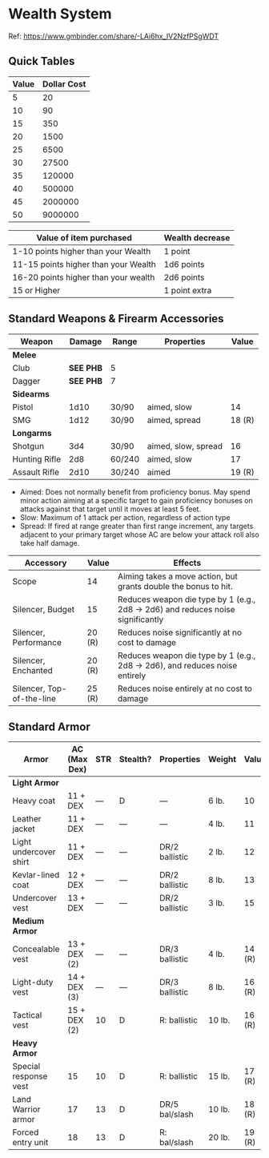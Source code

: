 # Wealth System
Ref: https://www.gmbinder.com/share/-LAi6hx_IV2NzfPSgWDT

## Quick Tables
| Value	| Dollar Cost	|
|--------|--------------|
| 5		| 20				|
| 10		| 90				|
| 15		| 350				|
| 20		| 1500			|
| 25		| 6500			|
| 30		| 27500			|
| 35		| 120000			|
| 40		| 500000			|
| 45		| 2000000		|
| 50		| 9000000		|

| Value of item purchased					| Wealth decrease	|
|--------------------------------------|-----------------|	
| 1-10 points higher than your Wealth	| 1 point			|
| 11-15 points higher than your Wealth	| 1d6 points		|
| 16-20 points higher than your wealth	| 2d6 points		|
| 15 or Higher									| 1 point extra	|

## Standard Weapons & Firearm Accessories
| Weapon				| Damage	| Range	| Properties						| Value	|	
|-----------------|--------|--------|-----------------------------|--------|
| **Melee**			|			|			|										|			|
| Club				| **SEE PHB**												| 5		|
| Dagger				| **SEE PHB**												| 7		|
| **Sidearms**		|			|			|										|			|
| Pistol				| 1d10 	| 30/90	| aimed, slow						| 14		|
| SMG					| 1d12 	| 30/90	| aimed, spread					| 18 (R)	|
| **Longarms**		|			|			|										|			|
| Shotgun			| 3d4		| 30/90	| aimed, slow, spread			| 16 		|
| Hunting Rifle	| 2d8 	| 60/240	| aimed, slow						| 17		|
| Assault Rifle	| 2d10 	| 30/240	| aimed								| 19 (R)	|
 - Aimed: Does not normally benefit from proficiency bonus. May spend minor action aiming at a specific target to gain proficiency bonuses on attacks against that target until it moves at least 5 feet. 
 - Slow: Maximum of 1 attack per action, regardless of action type
 - Spread: If fired at range greater than first range increment, any targets adjacent to your primary target whose AC are below your attack roll also take half damage. 

| Accessory							| Value	| Effects	|
|-----------------------------|--------|-----------|
| Scope								| 14		| Aiming takes a move action, but grants double the bonus to hit. 
| Silencer, Budget				| 15		| Reduces weapon die type by 1 (e.g., 2d8 -> 2d6) and reduces noise significantly
| Silencer, Performance			| 20 (R)	| Reduces noise significantly at no cost to damage
| Silencer, Enchanted			| 20 (R)	| Reduces weapon die type by 1 (e.g., 2d8 -> 2d6), and reduces noise entirely
| Silencer, Top-of-the-line	| 25 (R)	| Reduces noise entirely at no cost to damage



## Standard Armor						
| Armor							| AC (Max Dex)	| STR	| Stealth?	| Properties			| Weight	| Value	|
|--------------------------|--------------|-----|-----------|--------------------|--------|--------|
| **Light Armor**				|					|		|				|							|			|			|
| Heavy coat					| 11 + DEX		| —	| D			| —						| 6 lb.	| 10		|
| Leather jacket				| 11 + DEX		| —	| —			| —						| 4 lb.	| 11		|
| Light undercover shirt	| 11 + DEX		| —	| —			| DR/2 ballistic		| 2 lb.	| 12		|
| Kevlar-lined coat			| 12 + DEX		| —	| —			| DR/2 ballistic		| 8 lb.	| 13		|
| Undercover vest				| 13 + DEX		| —	| —			| DR/2 ballistic		| 3 lb.	| 15		|
| **Medium Armor**			|					|		|				| 							|			|			|
| Concealable vest			| 13 + DEX (2)	| —	| —			| DR/3 ballistic		| 4 lb.	| 14 (R)	|
| Light-duty vest				| 14 + DEX (3)	| —	| —			| DR/3 ballistic		| 8 lb.	| 16 (R)	|
| Tactical vest				| 15 + DEX (2)	| 10	| D			| R: ballistic			| 10 lb.	| 16 (R)	|
| **Heavy Armor**				|					|		|				| 							|			|			|
| Special response vest		| 15				| 10	| D			| R: ballistic			| 15 lb.	| 17 (R)	|
| Land Warrior armor			| 17				| 13	| D			| DR/5 bal/slash		| 10 lb.	| 18 (R)	|
| Forced entry unit			| 18				| 13	| D			| R: bal/slash			| 20 lb.	| 19 (R)	|
